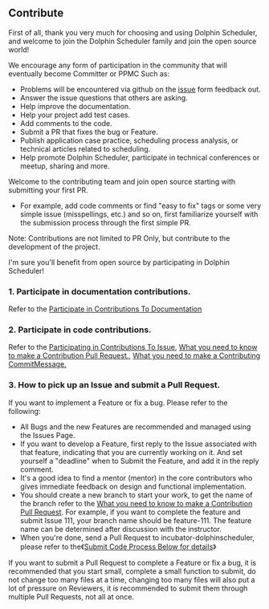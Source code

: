 ## Contribute

First of all, thank you very much for choosing and using Dolphin Scheduler, and welcome to join the Dolphin Scheduler family and join the open source world!

We encourage any form of participation in the community that will eventually become Committer or PPMC Such as:
* Problems will be encountered via github on the [issue](https://github.com/apache/incubator-dolphinscheduler/issues) form feedback out.
* Answer the issue questions that others are asking.
* Help improve the documentation.
* Help your project add test cases.
* Add comments to the code.
* Submit a PR that fixes the bug or Feature.
* Publish application case practice, scheduling process analysis, or technical articles related to scheduling.
* Help promote Dolphin Scheduler, participate in technical conferences or meetup, sharing and more.

Welcome to the contributing team and join open source starting with submitting your first PR.
 - For example, add code comments or find "easy to fix" tags or some very simple issue (misspellings, etc.) and so on, first familiarize yourself with the submission process through the first simple PR.
 
Note: Contributions are not limited to PR Only, but contribute to the development of the project.

I'm sure you'll benefit from open source by participating in Dolphin Scheduler!

### 1. Participate in documentation contributions.

Refer to the [Participate in Contributions To Documentation](document.md)

### 2. Participate in code contributions.

Refer to the [Participating in Contributions To Issue](issue.md), [What you need to know to make a Contribution Pull Request.](pull-request.md), [What you need to make a Contributing CommitMessage.](commit_message.md)

### 3. How to pick up an Issue and submit a Pull Request.

If you want to implement a Feature or fix a bug. Please refer to the following:

* All Bugs and the new Features are recommended and managed using the Issues Page.
* If you want to develop a Feature, first reply to the Issue associated with that feature, indicating that you are currently working on it. And set yourself a "deadline" when to Submit the Feature, and add it in the reply comment.
* It's a good idea to find a mentor (mentor) in the core contributors who gives immediate feedback on design and functional implementation.
* You should create a new branch to start your work, to get the name of the branch refer to the [What you need to know to make a Contribution Pull Request](pull-request.md). For example, if you want to complete the feature and submit Issue 111, your branch name should be feature-111. The feature name can be determined after discussion with the instructor.
* When you're done, send a Pull Request to incubator-dolphinscheduler, please refer to the《[Submit Code Process Below for details](submit-code.md)》

If you want to submit a Pull Request to complete a Feature or fix a bug, it is recommended that you start small, complete a small function to submit, do not change too many files at a time, changing too many files will also put a lot of pressure on Reviewers, it is recommended to submit them through multiple Pull Requests, not all at once.
